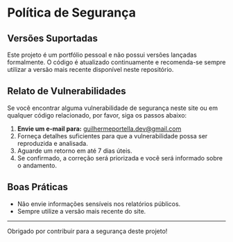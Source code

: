 # Política de Segurança

## Versões Suportadas

Este projeto é um portfólio pessoal e não possui versões lançadas formalmente. O código é atualizado continuamente e recomenda-se sempre utilizar a versão mais recente disponível neste repositório.

## Relato de Vulnerabilidades

Se você encontrar alguma vulnerabilidade de segurança neste site ou em qualquer código relacionado, por favor, siga os passos abaixo:

1. **Envie um e-mail para:** [guilhermeportella.dev@gmail.com](mailto:guilhermeportella.dev@gmail.com)
2. Forneça detalhes suficientes para que a vulnerabilidade possa ser reproduzida e analisada.
3. Aguarde um retorno em até 7 dias úteis.
4. Se confirmado, a correção será priorizada e você será informado sobre o andamento.

## Boas Práticas

- Não envie informações sensíveis nos relatórios públicos.
- Sempre utilize a versão mais recente do site.

---
Obrigado por contribuir para a segurança deste projeto!

